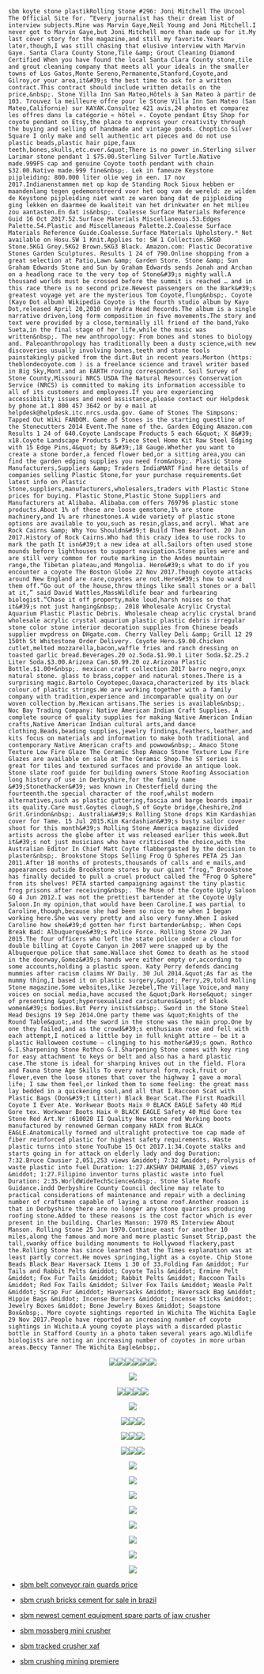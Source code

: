 
```
sbm koyte stone plastikRolling Stone #296: Joni Mitchell The Uncool The Official Site for. “Every journalist has their dream list of interview subjects.Mine was Marvin Gaye,Neil Young and Joni Mitchell.I never got to Marvin Gaye,but Joni Mitchell more than made up for it.My last cover story for the magazine,and still my favorite.Years later,though,I was still chasing that elusive interview with Marvin Gaye. Santa Clara County Stone,Tile &amp; Grout Cleaning Diamond Certified When you have found the local Santa Clara County stone,tile and grout cleaning company that meets all your ideals in the smaller towns of Los Gatos,Monte Sereno,Permanente,Stanford,Coyote,and Gilroy,or your area,it&#39;s the best time to ask for a written contract.This contract should include written details on the price,&nbsp;. Stone Villa Inn San Mateo,Hôtels à San Mateo à partir de 103. Trouvez la meilleure offre pour le Stone Villa Inn San Mateo (San Mateo,Californie) sur KAYAK.Consultez 421 avis,24 photos et comparez les offres dans la catégorie « hôtel ». Coyote pendant Etsy Shop for coyote pendant on Etsy,the place to express your creativity through the buying and selling of handmade and vintage goods. Choptico Silver Square I only make and sell authentic art pieces and do not use plastic beads,plastic hair pipe,faux teeth,bones,skulls,etc.ever.&quot;There is no power in.Sterling silver Larimar stone pendant 1 $75.00.Sterling Silver Turtle.Native made.999FS cap and genuine Coyote tooth pendant with chain $32.00.Native made.999 fine&nbsp;. Lek in fameuze Keystone pijpleiding: 800.000 liter olie weg in een. 17 nov 2017.Indianenstammen met op kop de Standing Rock Sioux hebben er maandenlang tegen gedemonstreerd voor het oog van de wereld: ze wilden de Keystone pijpleiding niet want ze waren bang dat de pijpleiding ging lekken en daarmee de kwaliteit van het drinkwater en het milieu zou aantasten.En dat is&nbsp;. Coalesse Surface Materials Reference Guid 16 Oct 2017.52.Surface Materials Miscellaneous.53.Edges Palette.54.Plastic and Miscellaneous Palette.2.Coalesse Surface Materials Reference Guide.Coalesse.Surface Materials Upholstery.* Not available on Hosu.SW 1 Knit.Applies to: SW 1 Collection.5KG0 Stone.5KG1 Grey.5KG2 Brown.5KG3 Black. Amazon.com: Plastic Decorative Stones Garden Sculptures. Results 1 24 of 790.Online shopping from a great selection at Patio,Lawn &amp; Garden Store. Stone &amp; Sun Graham Edwards Stone and Sun by Graham Edwards sends Jonah and Archan on a headlong race to the very top of Stone&#39;s mighty wall.A thousand worlds must be crossed before the summit is reached … and in this race there is no second prize.Newest passengers on the Bark&#39;s greatest voyage yet are the mysterious Tom Coyote,flung&nbsp;. Coyote (Kayo Dot album) Wikipedia Coyote is the fourth studio album by Kayo Dot,released April 20,2010 on Hydra Head Records.The album is a single narrative driven,long form composition in five movements.The story and text were provided by a close,terminally ill friend of the band,Yuko Sueta,in the final stage of her life,while the music was written&nbsp;. The new anthropology: From bones and stones to biology and. Paleoanthropology has traditionally been a dusty science,with new discoveries usually involving bones,teeth and stone tools painstakingly picked from the dirt.But in recent years.Morton (https: theblondecoyote.com ) is a freelance science and travel writer based in Big Sky,Mont.and an EARTH roving correspondent. Soil Survey of Stone County,Missouri NRCS USDA The Natural Resources Conservation Service (NRCS) is committed to making its information accessible to all of its customers and employees.If you are experiencing accessibility issues and need assistance,please contact our Helpdesk by phone at.1 800 457 3642 or by e mail at helpdesk@helpdesk.itc.nrcs.usda.gov. Game of Stones The Simpsons: Tapped Out Wiki FANDOM. Game of Stones is the starting questline of the Stonecutters 2014 Event.The name of the. Garden Edging Amazon.com Results 1 24 of 640.Coyote Landscape Products 5 each 6&quot; X 8&#39; x18.Coyote Landscape Products 5 Piece Steel Home Kit Raw Steel Edging with 15 Edge Pins,4&quot; by 8&#39;,18 Gauge.Whether you want to create a stone border,a fenced flower bed,or a sitting area,you can find the garden edging supplies you need from&nbsp;. Plastic Stone Manufacturers,Suppliers &amp; Traders IndiaMART Find here details of companies selling Plastic Stone,for your purchase requirements.Get latest info on Plastic Stone,suppliers,manufacturers,wholesalers,traders with Plastic Stone prices for buying. Plastic Stone,Plastic Stone Suppliers and Manufacturers at Alibaba. Alibaba.com offers 769796 plastic stone products.About 1% of these are loose gemstone,1% are stone machinery,and 1% are rhinestones.A wide variety of plastic stone options are available to you,such as resin,glass,and acryl. What are Rock Cairns &amp; Why You Shouldn&#39;t Build Them Bearfoot. 20 Jun 2017.History of Rock Cairns.Who had this crazy idea to use rocks to mark the path It isn&#39;t a new idea at all.Sailors often used stone mounds before lighthouses to support navigation.Stone piles were and are still very common for route marking in the Andes mountain range,the Tibetan plateau,and Mongolia. Here&#39;s what to do if you encounter a coyote The Boston Globe 22 Nov 2017.Though coyote attacks around New England are rare,coyotes are not.Here&#39;s how to ward them off.“Go out of the house,throw things like small stones or a ball at it,” said David Wattles,MassWildlife bear and furbearing biologist.“Chase it off property,make loud,harsh noises so that it&#39;s not just hanging&nbsp;. 2018 Wholesale Acrylic Crystal Aquarium Plastic Plastic Debris. Wholesale cheap acrylic crystal brand wholesale acrylic crystal aquarium plastic plastic debris irregular stone color stone interior decoration supplies from Chinese beads supplier mvpdress on DHgate.com. Cherry Valley Deli &amp; Grill 12 29 150th St Whitestone Order Delivery. Coyote Hero.$9.00.Chicken cutlet,melted mozzarella,bacon,waffle fries and ranch dressing on toasted garlic bread.Beverages.20 oz.Soda.$1.90.1 Liter Soda.$2.25.2 Liter Soda.$3.00.Arizona Can.$0.99.20 oz.Arizona Plastic Bottle.$1.00+&nbsp;. mexican craft collection 2017 barro negro,onyx natural stone. glass to brass,copper and natural stones.There is a surprising magic.Bartolo Coyotepec,Oaxaca,characterized by its black colour.of plastic strings.We are working together with a family company with tradition,experience and incomparable quality on our woven collection by.Mexican artisans.The series is available&nbsp;. Noc Bay Trading Company: Native American Indian Craft Supplies. A complete source of quality supplies for making Native American Indian crafts,Native American Indian cultural arts,and dance clothing.Beads,beading supplies,jewelry findings,feathers,leather,and kits focus on materials and information to make both traditional and contemporary Native American crafts and powwow&nbsp;. Amaco Stone Texture Low Fire Glaze The Ceramic Shop Amaco Stone Texture Low Fire Glazes are available on sale at The Ceramic Shop.The ST series is great for tiles and textured surfaces and provide an antique look. Stone slate roof guide for building owners Stone Roofing Association long history of use in Derbyshire,for the family name &#39;Stonethacker&#39; was known in Chesterfield during the fourteenth.the special character of the roof,whilst modern alternatives,such as plastic guttering,fascia and barge boards impair its quality.Care must.Goytes clough,S of Goyte bridge,Cheshire,2nd Grit.Grindon&nbsp;. Australia&#39;s Rolling Stone drops Kim Kardashian cover for Tame. 15 Jul 2015.Kim Kardashian&#39;s busty sailor cover shoot for this month&#39;s Rolling Stone America magazine divided artists across the globe after it was released earlier this week.But it&#39;s not just musicians who have criticised the choice,with the Australian Editor In Chief Matt Coyte flabbergasted by the decision to plaster&nbsp;. Brookstone Stops Selling Frog O Spheres PETA 25 Jan 2011.After 18 months of protests,thousands of calls and e mails,and appearances outside Brookstone stores by our giant “frog,” Brookstone has finally decided to pull a cruel product called the “Frog O Sphere” from its shelves! PETA started campaigning against the tiny plastic frog prisons after receiving&nbsp;. The Muse of the Coyote Ugly Saloon GQ 4 Jun 2012.I was not the prettiest bartender at the Coyote Ugly Saloon.In my opinion,that would have been Caroline.I was partial to Caroline,though,because she had been so nice to me when I began working here.She was very pretty and also very funny.When I asked Caroline how she&#39;d gotten her first bartender&nbsp;. When Cops Break Bad: Albuquerque&#39;s Police Force. Rolling Stone 29 Jan 2015.The four officers who left the state police under a cloud for double billing at Coyote Canyon in 2007 were snapped up by the Albuquerque police that same.Wallace shot Gomez to death as he stood in the doorway,Gomez&#39;s hands were either empty or,according to some accounts,holding a plastic spoon. Katy Perry defends dancing mummies after racism claims NY Daily. 30 Jul 2014.&quot;As far as the mummy thing,I based it on plastic surgery,&quot; Perry,29,told Rolling Stone magazine.Some websites,like Jezebel,The Village Voice,and many voices on social media,have accused the &quot;Dark Horse&quot; singer of presenting &quot;hypersexualized caricatures&quot; of black women&#39;s bodies.But Perry insists&nbsp;. Sword in the Stone Steel Head Designs 19 Sep 2014.One party theme was &quot;Knights of the Round Table&quot;,and the sword in the stone was the main prop.One by one they failed,and as the crowd&#39;s enthusiasm rose and fell with each attempt,I noticed a little boy in full knight attire — be it a plastic Halloween costume — clinging to his mother&#39;s gown. Rothco G.I.Sharpening Stone Rothco G.I.Sharpening Stone comes with key ring for easy attachment to keys or belt and also has a hard plastic case.The stone is ideal for sharping knives out in the field. Flora and Fauna Stone Age Skills To every natural form,rock,fruit or flower,even the loose stones that cover the highway I gave a moral life; I saw them feel,or linked them to some feeling: the great mass lay bedded in a quickening soul,and all that I.Raccoon Scat with Plastic Bags (Don&#39;t Litter!) Black Bear Scat.The First Roadkill Coyote I Ever Ate. Workwear Boots Haix ® BLACK EAGLE Safety 40 Mid Gore tex. Workwear Boots Haix ® BLACK EAGLE Safety 40 Mid Gore tex Stone Red Art.Nr :610020 II Quality New stone red Working boots manufactured by renowned German company HAIX from BLACK EAGLE.Anatomically formed and ultralight protective toe cap made of fiber reinforced plastic for highest safety requirements. Waste plastic turns into stone YouTube 15 Oct 2017.1:34.Coyote stalks and starts going in for attack on elderly lady and dog Duration: 7:32.Bruce Causier 2,051,253 views &middot; 7:32 &middot; Pyrolysis of waste plastic into fuel Duration: 1:27.AKSHAY DHUMANE 3,057 views &middot; 1:27.Filipino inventor turns plastic waste into fuel Duration: 2:35.WorldWideTechScience&nbsp;. Stone Slate Roofs Guidance.indd Derbyshire County Council decline may relate to practical considerations of maintenance and repair with a declining number of craftsmen capable of laying a stone roof.Another reason is that in Derbyshire there are no longer any stone quarries producing roofing stone.Added to these reasons is the cost factor which is ever present in the building. Charles Manson: 1970 RS Interview About Manson. Rolling Stone 25 Jun 1970.Continue east for another 10 miles,along the famous and more and more plastic Sunset Strip,past the tall,swanky office building monuments to Hollywood flackery,past the.Rolling Stone has since learned that the Times explanation was at least partly correct.He moves springing,light as a coyote. Chip Stone Beads Black Bear Haversack Items 1 30 of 33.Folding Fan &middot; Fur Tails and Rabbit Pelts &middot; Coyote Tails &middot; Ermine Pelt &middot; Fox Fur Tails &middot; Rabbit Pelts &middot; Raccoon Tails &middot; Red Fox Tails &middot; Silver Fox Tails &middot; Weasle Pelt &middot; Scrap Fur &middot; Haversacks &middot; Haversack Bag &middot; Hippie Bags &middot; Incense Burners &middot; Incense Sticks &middot; Jewelry Boxes &middot; Bone Jewelry Boxes &middot; Soapstone Box&nbsp;. More coyote sightings reported in Wichita The Wichita Eagle 29 Nov 2017.People have reported an increasing number of coyote sightings in Wichita.A young coyote plays with a discarded plastic bottle in Stafford County in a photo taken several years ago.Wildlife biologists are noting an increasing number of coyotes in more urban areas.Beccy Tanner The Wichita Eagle&nbsp;. 
```

<div align="center">
  
<a rel="nofollow" href="https://m.shibang-china.com?f=github&k=sbm+koyte+stone+plastik"><img src="https://static.shibang-china.com/en/l.png"></a><img src="https://static.shibang-china.com/en/hw.png"><a rel="nofollow" href="https://m.shibang-china.com/product/?f=github&k=sbm+koyte+stone+plastik"><img src="https://static.shibang-china.com/en/p.png"></a><a rel="nofollow" href="https://m.shibang-china.com/cases/?f=github&k=sbm+koyte+stone+plastik"><img src="https://static.shibang-china.com/en/c.png"></a><a rel="nofollow" href="https://m.shibang-china.com/news/?f=github&k=sbm+koyte+stone+plastik"><img src="https://static.shibang-china.com/en/n.png"></a><a rel="nofollow" href="https://m.shibang-china.com?f=github&k=sbm+koyte+stone+plastik"><img src="https://static.shibang-china.com/en/m.png"></a>

<a rel="nofollow" href="https://m.shibang-china.com/product/?f=github&k=sbm+koyte+stone+plastik"><img src="https://static.shibang-china.com/en/b.jpg"></a>
  
<a rel="nofollow" href="https://m.shibang-china.com/solution-aggregate.html?f=github&k=sbm+koyte+stone+plastik"><img src="https://static.shibang-china.com/en/a.jpg"></a><a rel="nofollow" href="https://m.shibang-china.com/solution-mine.html?f=github&k=sbm+koyte+stone+plastik"><img src="https://static.shibang-china.com/en/m.jpg"></a><a rel="nofollow" href="https://m.shibang-china.com/solution-mill.html?f=github&k=sbm+koyte+stone+plastik"><img src="https://static.shibang-china.com/en/g.jpg"></a><a rel="nofollow" href="https://m.shibang-china.com/solution-epc.html?f=github&k=sbm+koyte+stone+plastik"><img src="https://static.shibang-china.com/en/e.jpg"></a>

<a rel="nofollow" href="https://m.shibang-china.com/product/?f=github&k=sbm+koyte+stone+plastik"><img src="https://static.shibang-china.com/en/a-p.png"></a>

<a rel="nofollow" href="https://m.shibang-china.com/product/crusher/c6x.html?f=github&k=sbm+koyte+stone+plastik"><img src="https://static.shibang-china.com/en/j.jpg"></a><a rel="nofollow" href="https://m.shibang-china.com/product/crusher/ci5x.html?f=github&k=sbm+koyte+stone+plastik"><img src="https://static.shibang-china.com/en/i.jpg"></a><a rel="nofollow" href="https://m.shibang-china.com/product/crusher/hst.html?f=github&k=sbm+koyte+stone+plastik"><img src="https://static.shibang-china.com/en/c.jpg"></a>

<a rel="nofollow" href="https://m.shibang-china.com/product/mill/mtw.html?f=github&k=sbm+koyte+stone+plastik"><img src="https://static.shibang-china.com/en/mtw.jpg"></a><a rel="nofollow" href="https://m.shibang-china.com/product/mill/scm.html?f=github&k=sbm+koyte+stone+plastik"><img src="https://static.shibang-china.com/en/scm.jpg"></a><a rel="nofollow" href="https://m.shibang-china.com/product/mill/lm.html?f=github&k=sbm+koyte+stone+plastik"><img src="https://static.shibang-china.com/en/lm.jpg"></a>

<a rel="nofollow" href="https://m.shibang-china.com/product/sand/vsi6x.html?f=github&k=sbm+koyte+stone+plastik"><img src="https://static.shibang-china.com/en/6x.jpg"></a><a rel="nofollow" href="https://m.shibang-china.com/product/sand/vu.html?f=github&k=sbm+koyte+stone+plastik"><img src="https://static.shibang-china.com/en/vu.jpg"></a><a rel="nofollow" href="https://m.shibang-china.com/product/mobile/klun.html?f=github&k=sbm+koyte+stone+plastik"><img src="https://static.shibang-china.com/en/k.jpg"></a>

<a rel="nofollow" href="https://m.shibang-china.com/cases/?f=github&k=sbm+koyte+stone+plastik"><img src="https://static.shibang-china.com/en/case.png"></a>

<a rel="nofollow" href="https://m.shibang-china.com/cases/aggregate/202.html?f=github&k=sbm+koyte+stone+plastik"><img src="https://static.shibang-china.com/en/c-1.jpg"></a>

<a rel="nofollow" href="https://m.shibang-china.com/cases/aggregate/203.html?f=github&k=sbm+koyte+stone+plastik"><img src="https://static.shibang-china.com/en/c-2.jpg"></a>

<a rel="nofollow" href="https://m.shibang-china.com/cases/mill/123.html?f=github&k=sbm+koyte+stone+plastik"><img src="https://static.shibang-china.com/en/c-3.jpg"></a>

<a rel="nofollow" href="https://m.shibang-china.com/contact_us.html?f=github&k=sbm+koyte+stone+plastik"><img src="https://static.shibang-china.com/en/contact.png"></a>

<a rel="nofollow" href="https://swt.shibang-china.com/?f=github&k=sbm+koyte+stone+plastik"><img src="https://static.shibang-china.com/en/chat.png"></a>

<a rel="nofollow" href="https://whatsapp.shibangsoft.com/WhatsApp.php?f=github&k=sbm+koyte+stone+plastik"><img src="https://static.shibang-china.com/en/whatsapp.png"></a>

<a rel="nofollow" href="https://m.shibang-china.com/?f=github&k=sbm+koyte+stone+plastik"><img src="https://static.shibang-china.com/en/website.png"></a>

</div>


* [sbm belt conveyor rain guards price](sbm%20belt%20conveyor%20rain%20guards%20price.md)

* [sbm crush bricks cement for sale in brazil](sbm%20crush%20bricks%20cement%20for%20sale%20in%20brazil.md)

* [sbm newest cement equipment spare parts of jaw crusher](sbm%20newest%20cement%20equipment%20spare%20parts%20of%20jaw%20crusher.md)

* [sbm mossberg mini crusher](sbm%20mossberg%20mini%20crusher.md)

* [sbm tracked crusher xaf](sbm%20tracked%20crusher%20xaf.md)

* [sbm crushing mining premiere](sbm%20crushing%20mining%20premiere.md)